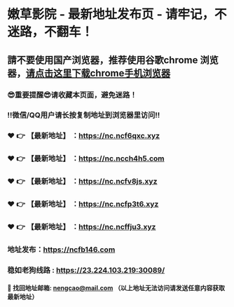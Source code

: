 # 嫩草影院 - 最新地址发布页 - 请牢记，不迷路，不翻车！

## 請不要使用国产浏览器，推荐使用谷歌chrome 浏览器，<a href = "https://www.google.cn/chrome/">请点击这里下载chrome手机浏览器</a>

### :sunglasses:重要提醒:sunglasses:请收藏本页面，避免迷路！
### ‼️微信/QQ用户请长按复制地址到浏览器里访问‼️

### :heart: :point_right: 【最新地址】 ：https://nc.ncf6qxc.xyz
### :heart: :point_right: 【最新地址】 ：https://nc.ncch4h5.com
### :heart: :point_right: 【最新地址】 ：https://nc.ncfv8js.xyz
### :heart: :point_right: 【最新地址】 ：https://nc.ncfp3t6.xyz
### :heart: :point_right: 【最新地址】 ：https://nc.ncffju3.xyz

### 地址发布：https://ncfb146.com
### 稳如老狗线路 : https://23.224.103.219:30089/

#### :e-mail: __找回地址邮箱: nengcao@mail.com （以上地址无法访问请发送任意内容获取最新地址）__
